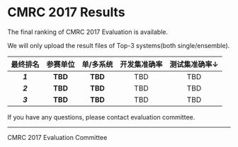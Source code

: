 # CMRC 2017 Results

The final ranking of CMRC 2017 Evaluation is available.

We will only upload the result files of Top-3 systems(both single/ensemble).


| 最终排名 | 参赛单位 | 单/多系统 | 开发集准确率 | 测试集准确率↓ |
|:-----:|:-----:|:-----:|:-----:|:-----:|
| ***1*** | **TBD** | **TBD** | TBD | TBD |
| ***2*** | **TBD** | **TBD** | TBD | TBD |
| ***3*** | **TBD** | **TBD** | TBD | TBD |


If you have any questions, please contact evaluation committee.

----------------
CMRC 2017 Evaluation Committee